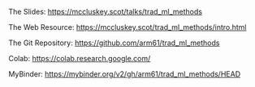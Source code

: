 The Slides: https://mccluskey.scot/talks/trad_ml_methods


The Web Resource: https://mccluskey.scot/trad_ml_methods/intro.html


The Git Repository: https://github.com/arm61/trad_ml_methods


Colab: https://colab.research.google.com/


MyBinder: https://mybinder.org/v2/gh/arm61/trad_ml_methods/HEAD

